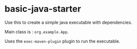 # basic-java-starter

Use this to create a simple java executable with dependencies.

Main class is : `org.example.App`.

Uses the `exec-maven-plugin` plugin to run the executable.
